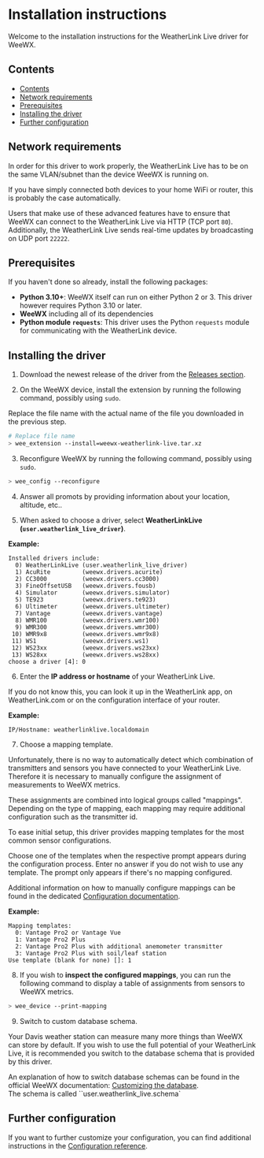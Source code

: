 # Installation instructions

Welcome to the installation instructions for the WeatherLink Live driver for WeeWX.

## Contents

- [Contents](#contents)
- [Network requirements](#network-requirements)
- [Prerequisites](#prerequisites)
- [Installing the driver](#installing-the-driver)
- [Further configuration](#further-configuration)


## Network requirements

In order for this driver to work properly, the WeatherLink Live has to be on the same VLAN/subnet than the device WeeWX is running on.

If you have simply connected both devices to your home WiFi or router, this is probably the case automatically.

Users that make use of these advanced features have to ensure that WeeWX can connect to the WeatherLink Live via HTTP (TCP port `80`). Additionally, the WeatherLink Live sends real-time updates by broadcasting on UDP port `22222`.

## Prerequisites

If you haven't done so already, install the following packages:

- **Python 3.10+**: WeeWX itself can run on either Python 2 or 3. This driver however requires Python 3.10 or later.
- **WeeWX** including all of its dependencies
- **Python module `requests`**: This driver uses the Python `requests` module for communicating with the WeatherLink device.

## Installing the driver

1. Download the newest release of the driver from the [Releases section](https://github.com/michael-slx/weewx-weatherlink-live/releases).

2. On the WeeWX device, install the extension by running the following command, possibly using `sudo`.

Replace the file name with the actual name of the file you downloaded in the previous step.

```sh
# Replace file name
> wee_extension --install=weewx-weatherlink-live.tar.xz
```

3. Reconfigure WeeWX by running the following command, possibly using `sudo`.

```sh
> wee_config --reconfigure
```

4. Answer all promots by providing information about your location, altitude, etc..

5. When asked to choose a driver, select **WeatherLinkLive (`user.weatherlink_live_driver`)**.

**Example:**

```
Installed drivers include:
  0) WeatherLinkLive (user.weatherlink_live_driver)
  1) AcuRite         (weewx.drivers.acurite)
  2) CC3000          (weewx.drivers.cc3000)
  3) FineOffsetUSB   (weewx.drivers.fousb)
  4) Simulator       (weewx.drivers.simulator)
  5) TE923           (weewx.drivers.te923)
  6) Ultimeter       (weewx.drivers.ultimeter)
  7) Vantage         (weewx.drivers.vantage)
  8) WMR100          (weewx.drivers.wmr100)
  9) WMR300          (weewx.drivers.wmr300)
 10) WMR9x8          (weewx.drivers.wmr9x8)
 11) WS1             (weewx.drivers.ws1)
 12) WS23xx          (weewx.drivers.ws23xx)
 13) WS28xx          (weewx.drivers.ws28xx)
choose a driver [4]: 0
```

6. Enter the **IP address or hostname** of your WeatherLink Live.

If you do not know this, you can look it up in the WeatherLink app, on WeatherLink.com or on the configuration interface of your router.

**Example:**

```
IP/Hostname: weatherlinklive.localdomain
```

7. Choose a mapping template.

Unfortunately, there is no way to automatically detect which combination of transmitters and sensors you have connected to your WeatherLink Live. Therefore it is necessary to manually configure the assignment of measurements to WeeWX metrics.

These assignments are combined into logical groups called "mappings". Depending on the type of mapping, each mapping may require additional configuration such as the transmitter id.

To ease initial setup, this driver provides mapping templates for the most common sensor configurations.

Choose one of the templates when the respective prompt appears during the configuration process. Enter no answer if you do not wish to use any template. The prompt only appears if there's no mapping configured.

Additional information on how to manually configure mappings can be found in the dedicated [Configuration documentation](configuration.md).

**Example:**

```
Mapping templates:
  0: Vantage Pro2 or Vantage Vue
  1: Vantage Pro2 Plus
  2: Vantage Pro2 Plus with additional anemometer transmitter
  3: Vantage Pro2 Plus with soil/leaf station
Use template (blank for none) []: 1
```

8. If you wish to **inspect the configured mappings**, you can run the following command to display a table of assignments from sensors to WeeWX metrics.

```sh
> wee_device --print-mapping
```

9. Switch to custom database schema.

Your Davis weather station can measure many more things than WeeWX can store by default. If you wish to use the full potential of your WeatherLink Live, it is recommended you switch to the database schema that is provided by this driver.

An explanation of how to switch database schemas can be found in the official WeeWX documentation: [Customizing the database](http://www.weewx.com/docs/customizing.htm#archive_database).<br>
The schema is called ``user.weatherlink_live.schema`

## Further configuration

If you want to further customize your configuration, you can find additional instructions in the [Configuration reference](configuration.md).
